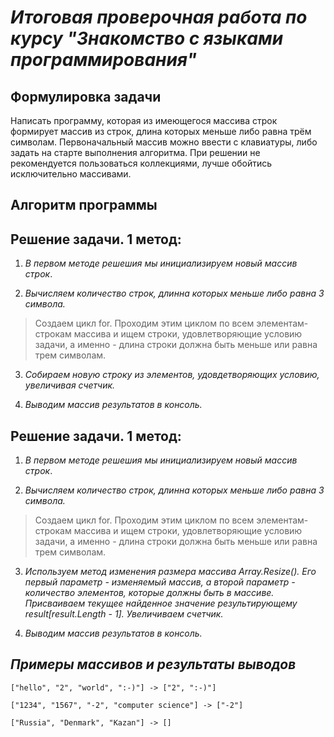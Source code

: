 # *Итоговая проверочная работа по курсу "Знакомство с языками программирования"*

## **Формулировка задачи**

Написать программу, которая из имеющегося массива строк формирует массив из строк, длина которых меньше либо равна трём символам. Первоначальный массив можно ввести с клавиатуры, либо задать на старте выполнения алгоритма. При решении не рекомендуется пользоваться коллекциями, лучше обойтись исключительно массивами.

## **Алгоритм программы**
## Решение задачи. 1 метод:

1. *В первом методе решешия мы инициализируем новый массив строк*.

2. *Вычисляем количество строк, длинна которых меньше либо равна 3 символа.*
>Создаем цикл for. Проходим этим циклом по всем элементам-строкам массива и ищем строки, удовлетворяющие условию задачи, а именно - длина строки должна быть меньше или равна трем символам.

3. *Собираем новую строку из элементов, удовдетворяющих условию, увеличивая счетчик.*

4. *Выводим массив результатов в консоль.*

## Решение задачи. 1 метод:

1. *В первом методе решешия мы инициализируем новый массив строк*.

2. *Вычисляем количество строк, длинна которых меньше либо равна 3 символа.*
>Создаем цикл for. Проходим этим циклом по всем элементам-строкам массива и ищем строки, удовлетворяющие условию задачи, а именно - длина строки должна быть меньше или равна трем символам.

3. *Используем метод изменения размера массива Array.Resize(). Его первый параметр - изменяемый массив, а второй параметр - количество элементов, которые должны быть в массиве.
Присваиваем текущее найденное значение результирующему result[result.Length - 1]. Увеличиваем счетчик.*

4. *Выводим массив результатов в консоль.*

## *Примеры массивов и результаты выводов*
```
["hello", "2", "world", ":-)"] -> ["2", ":-)"]

["1234", "1567", "-2", "computer science"] -> ["-2"]

["Russia", "Denmark", "Kazan"] -> []
```
